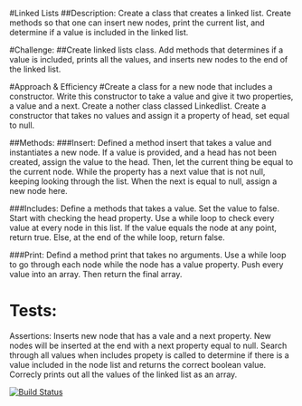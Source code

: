 #Linked Lists
##Description: Create a class that creates a linked list. Create methods so that one can insert new nodes, print the current list, and determine if a value is included in the linked list.

#Challenge:
##Create linked lists class. Add methods that determines if a value is included, prints all the values, and inserts new nodes to the end of the linked list.

#Approach & Efficiency
#Create a class for a new node that includes a constructor. Write this constructor to take a value and give it two properties, a value and a next. Create a nother class classed Linkedlist. Create a constructor that takes no values and assign it a property of head, set equal to null. 

##Methods: 
###Insert: Defined a method insert that takes a value and instantiates a new node. If a value is provided, and a head has not been created, assign the value to the head. Then, let the current thing be equal to the current node. While the property has a next value that is not null, keeping looking through the list. When the next is equal to null, assign a new node here.

###Includes: Define a methods that takes a value. Set the value to false. Start with checking the head property. Use a while loop to check every value at every node in this list. If the value equals the node at any point, return true. Else, at the end of the while loop, return false.

###Print: Defind a method print that takes no arguments. Use a while loop to go through each node while the node has a value property. Push every value into an array. Then return the final array. 




# Tests:
Assertions: 
Inserts new node that has a vale and a next property. New nodes will be inserted at the end with a next property equal to null.
Search through all values when includes propety is called to determine if there is a value included in the node list and returns the correct boolean value.
Correcly prints out all the values of the linked list as an array. 

[![Build Status](https://www.travis-ci.com/hingham/data-structures-and-algorithms.svg?branch=master)](https://www.travis-ci.com/hingham/data-structures-and-algorithms)


